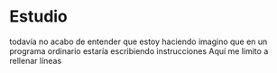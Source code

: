 # Estudio
todavía no acabo de entender que estoy haciendo
imagino que en un programa ordinario estaría escribiendo instrucciones
Aquí me limito a rellenar líneas

